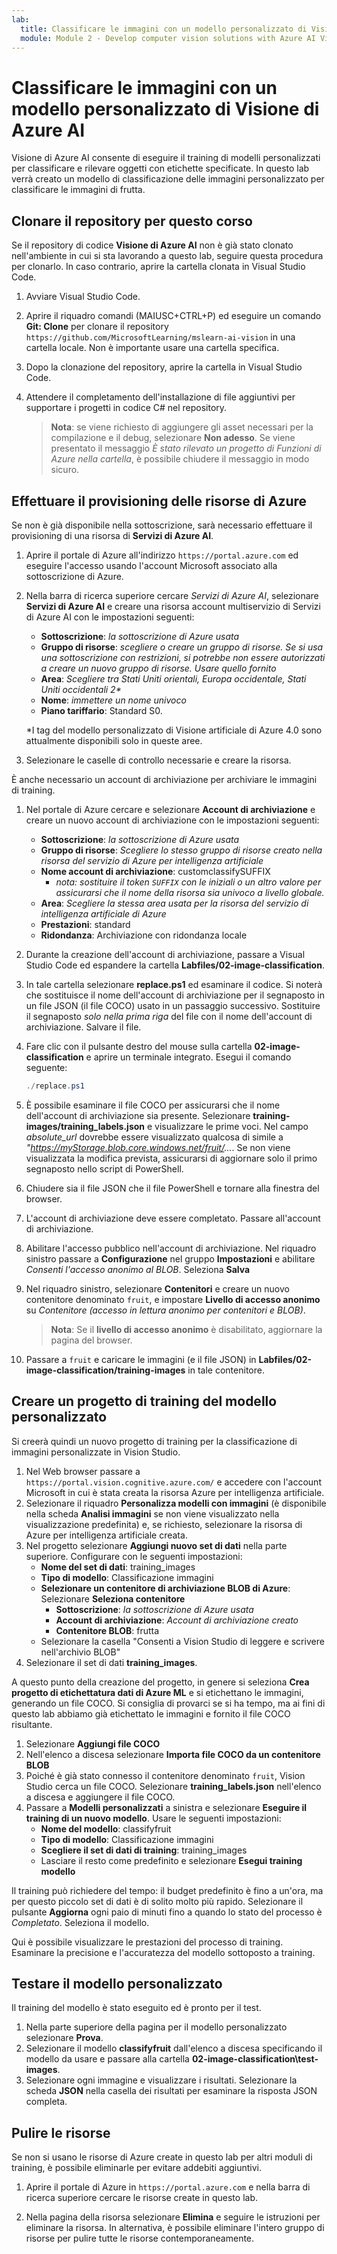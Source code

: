 ```yaml
---
lab:
  title: Classificare le immagini con un modello personalizzato di Visione di Azure AI
  module: Module 2 - Develop computer vision solutions with Azure AI Vision
---
```


# Classificare le immagini con un modello personalizzato di Visione di Azure AI

Visione di Azure AI consente di eseguire il training di modelli personalizzati per classificare e rilevare oggetti con etichette specificate. In questo lab verrà creato un modello di classificazione delle immagini personalizzato per classificare le immagini di frutta.

## Clonare il repository per questo corso

Se il repository di codice **Visione di Azure AI** non è già stato clonato nell'ambiente in cui si sta lavorando a questo lab, seguire questa procedura per clonarlo. In caso contrario, aprire la cartella clonata in Visual Studio Code.

1. Avviare Visual Studio Code.
2. Aprire il riquadro comandi (MAIUSC+CTRL+P) ed eseguire un comando **Git: Clone** per clonare il repository `https://github.com/MicrosoftLearning/mslearn-ai-vision` in una cartella locale. Non è importante usare una cartella specifica.
3. Dopo la clonazione del repository, aprire la cartella in Visual Studio Code.
4. Attendere il completamento dell'installazione di file aggiuntivi per supportare i progetti in codice C# nel repository.

    > **Nota**: se viene richiesto di aggiungere gli asset necessari per la compilazione e il debug, selezionare **Non adesso**. Se viene presentato il messaggio *È stato rilevato un progetto di Funzioni di Azure nella cartella*, è possibile chiudere il messaggio in modo sicuro.

## Effettuare il provisioning delle risorse di Azure

Se non è già disponibile nella sottoscrizione, sarà necessario effettuare il provisioning di una risorsa di **Servizi di Azure AI**.

1. Aprire il portale di Azure all'indirizzo `https://portal.azure.com` ed eseguire l'accesso usando l'account Microsoft associato alla sottoscrizione di Azure.
2. Nella barra di ricerca superiore cercare *Servizi di Azure AI*, selezionare **Servizi di Azure AI** e creare una risorsa account multiservizio di Servizi di Azure AI con le impostazioni seguenti:
    - **Sottoscrizione**: *la sottoscrizione di Azure usata*
    - **Gruppo di risorse**: *scegliere o creare un gruppo di risorse. Se si usa una sottoscrizione con restrizioni, si potrebbe non essere autorizzati a creare un nuovo gruppo di risorse. Usare quello fornito*
    - **Area**: *Scegliere tra Stati Uniti orientali, Europa occidentale, Stati Uniti occidentali 2\**
    - **Nome**: *immettere un nome univoco*
    - **Piano tariffario**: Standard S0.

    \*I tag del modello personalizzato di Visione artificiale di Azure 4.0 sono attualmente disponibili solo in queste aree.

3. Selezionare le caselle di controllo necessarie e creare la risorsa.
<!--4. When the resource has been deployed, go to it and view its **Keys and Endpoint** page. You will need the endpoint and one of the keys from this page in a future step. Save them off or leave this browser tab open.-->

È anche necessario un account di archiviazione per archiviare le immagini di training.

1. Nel portale di Azure cercare e selezionare **Account di archiviazione** e creare un nuovo account di archiviazione con le impostazioni seguenti:
    - **Sottoscrizione**: *la sottoscrizione di Azure usata*
    - **Gruppo di risorse**: *Scegliere lo stesso gruppo di risorse creato nella risorsa del servizio di Azure per intelligenza artificiale*
    - **Nome account di archiviazione**: customclassifySUFFIX 
        - *nota: sostituire il token `SUFFIX` con le iniziali o un altro valore per assicurarsi che il nome della risorsa sia univoco a livello globale.*
    - **Area**: *Scegliere la stessa area usata per la risorsa del servizio di intelligenza artificiale di Azure*
    - **Prestazioni**: standard
    - **Ridondanza**: Archiviazione con ridondanza locale
1. Durante la creazione dell'account di archiviazione, passare a Visual Studio Code ed espandere la cartella **Labfiles/02-image-classification**.
1. In tale cartella selezionare **replace.ps1** ed esaminare il codice. Si noterà che sostituisce il nome dell'account di archiviazione per il segnaposto in un file JSON (il file COCO) usato in un passaggio successivo. Sostituire il segnaposto *solo nella prima riga* del file con il nome dell'account di archiviazione. Salvare il file.
1. Fare clic con il pulsante destro del mouse sulla cartella **02-image-classification** e aprire un terminale integrato. Esegui il comando seguente:

    ```powershell
    ./replace.ps1
    ```

1. È possibile esaminare il file COCO per assicurarsi che il nome dell'account di archiviazione sia presente. Selezionare **training-images/training_labels.json** e visualizzare le prime voci. Nel campo *absolute_url* dovrebbe essere visualizzato qualcosa di simile a *"https://myStorage.blob.core.windows.net/fruit/...*. Se non viene visualizzata la modifica prevista, assicurarsi di aggiornare solo il primo segnaposto nello script di PowerShell.
1. Chiudere sia il file JSON che il file PowerShell e tornare alla finestra del browser.
1. L'account di archiviazione deve essere completato. Passare all'account di archiviazione.
1. Abilitare l'accesso pubblico nell'account di archiviazione. Nel riquadro sinistro passare a **Configurazione** nel gruppo **Impostazioni** e abilitare *Consenti l'accesso anonimo al BLOB*. Seleziona **Salva**
1. Nel riquadro sinistro, selezionare **Contenitori** e creare un nuovo contenitore denominato `fruit`, e impostare **Livello di accesso anonimo** su *Contenitore (accesso in lettura anonimo per contenitori e BLOB)*.

    > **Nota**: Se il **livello di accesso anonimo** è disabilitato, aggiornare la pagina del browser.

1. Passare a `fruit` e caricare le immagini (e il file JSON) in **Labfiles/02-image-classification/training-images** in tale contenitore.

## Creare un progetto di training del modello personalizzato

Si creerà quindi un nuovo progetto di training per la classificazione di immagini personalizzate in Vision Studio.

1. Nel Web browser passare a `https://portal.vision.cognitive.azure.com/` e accedere con l'account Microsoft in cui è stata creata la risorsa Azure per intelligenza artificiale.
1. Selezionare il riquadro **Personalizza modelli con immagini** (è disponibile nella scheda **Analisi immagini** se non viene visualizzato nella visualizzazione predefinita) e, se richiesto, selezionare la risorsa di Azure per intelligenza artificiale creata.
1. Nel progetto selezionare **Aggiungi nuovo set di dati** nella parte superiore. Configurare  con le seguenti impostazioni:
    - **Nome del set di dati**: training_images
    - **Tipo di modello**: Classificazione immagini
    - **Selezionare un contenitore di archiviazione BLOB di Azure**: Selezionare **Seleziona contenitore**
        - **Sottoscrizione**: *la sottoscrizione di Azure usata*
        - **Account di archiviazione**: *Account di archiviazione creato*
        - **Contenitore BLOB**: frutta
    - Selezionare la casella "Consenti a Vision Studio di leggere e scrivere nell'archivio BLOB"
1. Selezionare il set di dati **training_images**.

A questo punto della creazione del progetto, in genere si seleziona **Crea progetto di etichettatura dati di Azure ML** e si etichettano le immagini, generando un file COCO. Si consiglia di provarci se si ha tempo, ma ai fini di questo lab abbiamo già etichettato le immagini e fornito il file COCO risultante.

1. Selezionare **Aggiungi file COCO**
1. Nell'elenco a discesa selezionare **Importa file COCO da un contenitore BLOB**
1. Poiché è già stato connesso il contenitore denominato `fruit`, Vision Studio cerca un file COCO. Selezionare **training_labels.json** nell'elenco a discesa e aggiungere il file COCO.
1. Passare a **Modelli personalizzati** a sinistra e selezionare **Eseguire il training di un nuovo modello**. Usare le seguenti impostazioni:
    - **Nome del modello**: classifyfruit
    - **Tipo di modello**: Classificazione immagini
    - **Scegliere il set di dati di training**: training_images
    - Lasciare il resto come predefinito e selezionare **Esegui training modello**

Il training può richiedere del tempo: il budget predefinito è fino a un'ora, ma per questo piccolo set di dati è di solito molto più rapido. Selezionare il pulsante **Aggiorna** ogni paio di minuti fino a quando lo stato del processo è *Completato*. Seleziona il modello.

Qui è possibile visualizzare le prestazioni del processo di training. Esaminare la precisione e l'accuratezza del modello sottoposto a training.

## Testare il modello personalizzato

Il training del modello è stato eseguito ed è pronto per il test.

1. Nella parte superiore della pagina per il modello personalizzato selezionare **Prova**.
1. Selezionare il modello **classifyfruit** dall'elenco a discesa specificando il modello da usare e passare alla cartella **02-image-classification\test-images**.
1. Selezionare ogni immagine e visualizzare i risultati. Selezionare la scheda **JSON** nella casella dei risultati per esaminare la risposta JSON completa.

<!-- Option coding example to run-->
## Pulire le risorse

Se non si usano le risorse di Azure create in questo lab per altri moduli di training, è possibile eliminarle per evitare addebiti aggiuntivi.

1. Aprire il portale di Azure in `https://portal.azure.com` e nella barra di ricerca superiore cercare le risorse create in questo lab.

2. Nella pagina della risorsa selezionare **Elimina** e seguire le istruzioni per eliminare la risorsa. In alternativa, è possibile eliminare l'intero gruppo di risorse per pulire tutte le risorse contemporaneamente.

